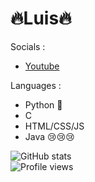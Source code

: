 # 🔥Luis🔥

Socials :
- [Youtube](https://www.youtube.com/channel/UCSRZrucI7GTdDwE1p7XgqKA)

Languages :
- Python 🖤
- C
- HTML/CSS/JS
- Java 😢😢😢

![GitHub stats](https://github-readme-stats.vercel.app/api?username=Luiis23&show_icons=true&theme=tokyonight)
<br>
![Profile views](https://gpvc.arturio.dev/Luiis23)
